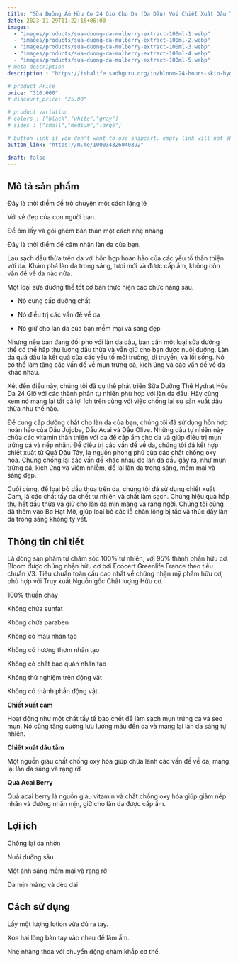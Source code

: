 ```yaml
---
title: "Sữa Dưỡng Ẩm Hữu Cơ 24 Giờ Cho Da (Da Dầu) Với Chiết Xuất Dâu Tằm  - 100ml"
date: 2023-11-29T11:22:16+06:00
images: 
  - "images/products/sua-duong-da-mulberry-extract-100ml-1.webp"
  - "images/products/sua-duong-da-mulberry-extract-100ml-2.webp"
  - "images/products/sua-duong-da-mulberry-extract-100ml-3.webp"
  - "images/products/sua-duong-da-mulberry-extract-100ml-4.webp"
  - "images/products/sua-duong-da-mulberry-extract-100ml-5.webp"
# meta description
description : "https://ishalife.sadhguru.org/in/bloom-24-hours-skin-hydrating-organic-lotion-oily-skin-100ml"

# product Price
price: "310.000"
# discount_price: "25.00"

# product variation
# colors : ["black","white","gray"]
# sizes : ["small","medium","large"]

# button link if you don't want to use snipcart. empty link will not show button
button_link: "https://m.me/100034326040392"

draft: false
---
```

<b><h2>Mô tả sản phẩm</h2></b>

Đây là thời điểm để trò chuyện một cách lặng lẽ

Với vẻ đẹp của con người bạn.

Để ôm lấy và gói ghém bản thân một cách nhẹ nhàng

Đây là thời điểm để cảm nhận làn da của bạn.

Lau sạch dầu thừa trên da với hỗn hợp hoàn hảo của các yếu tố thân thiện với da. Khám phá làn da trong sáng, tươi mới và được cấp ẩm, không còn vấn đề về da nào nữa.

Một loại sữa dưỡng thể tốt cơ bản thực hiện các chức năng sau.

- Nó cung cấp dưỡng chất

- Nó điều trị các vấn đề về da

- Nó giữ cho làn da của bạn mềm mại và sáng đẹp

Nhưng nếu bạn đang đối phó với làn da dầu, bạn cần một loại sữa dưỡng thể có thể hấp thụ lượng dầu thừa và vẫn giữ cho bạn được nuôi dưỡng. Làn da quá dầu là kết quả của các yếu tố môi trường, di truyền, và lối sống. Nó có thể làm tăng các vấn đề về mụn trứng cá, kích ứng và các vấn đề về da khác nhau.

Xét đến điều này, chúng tôi đã cụ thể phát triển Sữa Dưỡng Thể Hydrat Hóa Da 24 Giờ với các thành phần tự nhiên phù hợp với làn da dầu. Hãy cùng xem nó mang lại tất cả lợi ích trên cùng với việc chống lại sự sản xuất dầu thừa như thế nào.

Để cung cấp dưỡng chất cho làn da của bạn, chúng tôi đã sử dụng hỗn hợp hoàn hảo của Dầu Jojoba, Dầu Acai và Dầu Olive. Những dầu tự nhiên này chứa các vitamin thân thiện với da để cấp ẩm cho da và giúp điều trị mụn trứng cá và nếp nhăn. Để điều trị các vấn đề về da, chúng tôi đã kết hợp chiết xuất từ Quả Dâu Tây, là nguồn phong phú của các chất chống oxy hóa. Chúng chống lại các vấn đề khác nhau do làn da dầu gây ra, như mụn trứng cá, kích ứng và viêm nhiễm, để lại làn da trong sáng, mềm mại và sáng đẹp.

Cuối cùng, để loại bỏ dầu thừa trên da, chúng tôi đã sử dụng chiết xuất Cam, là các chất tẩy da chết tự nhiên và chất làm sạch. Chúng hiệu quả hấp thụ hết dầu thừa và giữ cho làn da mịn màng và rạng ngời. Chúng tôi cũng đã thêm vào Bơ Hạt Mỡ, giúp loại bỏ các lỗ chân lông bị tắc và thúc đẩy làn da trong sáng không tỳ vết.

<b><h2>Thông tin chi tiết</h2></b>

Là dòng sản phẩm tự chăm sóc 100% tự nhiên, với 95% thành phần hữu cơ, Bloom được chứng nhận hữu cơ bởi Ecocert Greenlife France theo tiêu chuẩn V3. Tiêu chuẩn toàn cầu cao nhất về chứng nhận mỹ phẩm hữu cơ, phù hợp với Truy xuất Nguồn gốc Chất lượng Hữu cơ.

100% thuần chay

Không chứa sunfat

Không chứa paraben

Không có màu nhân tạo

Không có hương thơm nhân tạo

Không có chất bảo quản nhân tạo

Không thử nghiệm trên động vật

Không có thành phần động vật

<b>Chiết xuất cam</b>

Hoạt động như một chất tẩy tế bào chết để làm sạch mụn trứng cá và sẹo mụn. Nó cũng tăng cường lưu lượng máu đến da và mang lại làn da sáng tự nhiên.

<b>Chiết xuất dâu tằm</b>

Một nguồn giàu chất chống oxy hóa giúp chữa lành các vấn đề về da, mang lại làn da sáng và rạng rỡ

<b>Quả Acai Berry</b>

Quả acai berry là nguồn giàu vitamin và chất chống oxy hóa giúp giảm nếp nhăn và đường nhăn mịn, giữ cho làn da được cấp ẩm.

<b><h2>Lợi ích</h2></b>

Chống lại da nhờn

Nuôi dưỡng sâu

Một ánh sáng mềm mại và rạng rỡ

Da mịn màng và dẻo dai

<b><h2>Cách sử dụng</h2></b>

Lấy một lượng lotion vừa đủ ra tay.

Xoa hai lòng bàn tay vào nhau để làm ấm.

Nhẹ nhàng thoa với chuyển động chậm khắp cơ thể.

